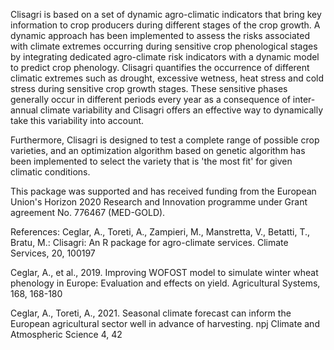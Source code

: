 Clisagri is based on a set of dynamic agro-climatic indicators that bring key information to crop producers during different stages of the crop growth. A dynamic approach has been implemented to assess the risks associated with climate extremes occurring during sensitive crop phenological stages by integrating dedicated agro-climate risk indicators with a dynamic model to predict crop phenology. Clisagri quantifies the occurrence of different climatic extremes such as drought, excessive wetness, heat stress and cold stress during sensitive crop growth stages. These sensitive phases generally occur in different periods every year as a consequence of inter-annual climate variability and Clisagri offers an effective way to dynamically take this variability into account.

Furthermore, Clisagri is designed to test a complete range of possible crop varieties, and an optimization algorithm based on genetic algorithm has been implemented to select the variety that is 'the most fit' for given climatic conditions. 

This package was supported and has received funding from the European Union's Horizon 2020 Research and Innovation programme under Grant agreement No. 776467 (MED-GOLD). 

References: 
Ceglar, A., Toreti, A., Zampieri, M., Manstretta, V., Betatti, T., Bratu, M.: Clisagri: An R package for agro-climate services. Climate Services, 20, 100197

Ceglar, A., et al., 2019. Improving WOFOST model to simulate winter wheat phenology in Europe: Evaluation and effects on yield. Agricultural Systems, 168, 168-180

Ceglar, A., Toreti, A., 2021. Seasonal climate forecast can inform the European agricultural sector well in advance of harvesting. npj Climate and Atmospheric Science 4, 42
